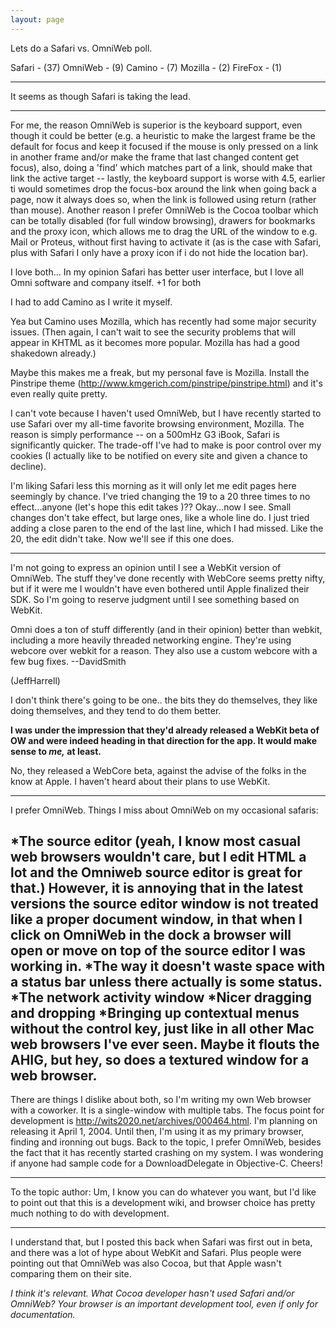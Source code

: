```yaml
---
layout: page
---
```


Lets do a Safari vs. OmniWeb poll.

    
  Safari   - (37)
  OmniWeb  - (9)
  Camino   - (7)
  Mozilla  - (2)
  FireFox  - (1)


----

It seems as though Safari is taking the lead.

----

For me, the reason OmniWeb is superior is the keyboard support, even though it could be better (e.g. a heuristic to make the largest frame be the default for focus and keep it focused if the mouse is only pressed on a link in another frame and/or make the frame that last changed content get focus), also, doing a 'find' which matches part of a link, should make that link the active target -- lastly, the keyboard support is worse with 4.5, earlier ti would sometimes drop the focus-box around the link when going back a page, now it always does so, when the link is followed using return (rather than mouse). Another reason I prefer OmniWeb is the Cocoa toolbar which can be totally disabled (for full window browsing), drawers for bookmarks and the proxy icon, which allows me to drag the URL of the window to e.g. Mail or Proteus, without first having to activate it (as is the case with Safari, plus with Safari I only have a proxy icon if i do not hide the location bar).

I love both... In my opinion Safari has better user interface, but I love all Omni software and company itself. +1 for both

I had to add Camino as I write it myself.

Yea but Camino uses Mozilla, which has recently had some major security issues. (Then again, I can't wait to see the security problems that will appear in KHTML as it becomes more popular. Mozilla has had a good shakedown already.)

Maybe this makes me a freak, but my personal fave is Mozilla.  Install the Pinstripe theme (http://www.kmgerich.com/pinstripe/pinstripe.html) and it's even really quite pretty.

I can't vote because I haven't used OmniWeb, but I have recently started to use Safari over my all-time favorite browsing environment, Mozilla.  The reason is simply performance -- on a 500mHz G3 iBook, Safari is significantly quicker.  The trade-off I've had to make is poor control over my cookies (I actually like to be notified on every site and given a chance to decline).

I'm liking Safari less this morning as it will only let me edit pages here seemingly by chance. I've tried changing the 19 to a 20 three times to no effect...anyone (let's hope this edit takes <grin>)?? Okay...now I see. Small changes don't take effect, but large ones, like a whole line do. I just tried adding a close paren to the end of the last line, which I had missed. Like the 20, the edit didn't take. Now we'll see if this one does.

----

I'm not going to express an opinion until I see a WebKit version of OmniWeb. The stuff they've done recently with WebCore seems pretty nifty, but if it were me I wouldn't have even bothered until Apple finalized their SDK. So I'm going to reserve judgment until I see something based on WebKit.

Omni does a ton of stuff differently (and in their opinion) better than webkit, including a more heavily threaded networking engine. They're using webcore over webkit for a reason. They also use a custom webcore with a few bug fixes. --DavidSmith

(JeffHarrell)

I don't think there's going to be one.. the bits they do themselves, they like doing themselves, and they tend to do them better.

**I was under the impression that they'd already released a WebKit beta of OW and were indeed heading in that direction for the app. It would make sense to *me,* at least.**

No, they released a WebCore beta, against the advise of the folks in the know at Apple. I haven't heard about their plans to use WebKit.

----
I prefer OmniWeb. Things I miss about OmniWeb on my occasional safaris:


*The source editor (yeah, I know most casual web browsers wouldn't care, but I edit HTML a lot and the Omniweb source editor is great for that.) However, it is annoying that in the latest versions the source editor window is not treated like a proper document window, in that when I click on OmniWeb in the dock a browser will open or move on top of the source editor I was working in.
*The way it doesn't waste space with a status bar unless there actually is some status.
*The network activity window
*Nicer dragging and dropping
*Bringing up contextual menus without the control key, just like in all other Mac web browsers I've ever seen. Maybe it flouts the AHIG, but hey, so does a textured window for a web browser.
----
There are things I dislike about both, so I'm writing my own Web browser with a coworker. It is a single-window with multiple tabs. The focus point for development is http://wits2020.net/archives/000464.html. I'm planning on releasing it April 1, 2004. Until then, I'm using it as my primary browser, finding and ironning out bugs. Back to the topic, I prefer OmniWeb, besides the fact that it has recently started crashing on my system. 
I was wondering if anyone had sample code for a DownloadDelegate in Objective-C. Cheers!

----

To the topic author: Um, I know you can do whatever you want, but I'd like to point out that this is a development wiki, and browser choice has pretty much nothing to do with development.

----

I understand that, but I posted this back when Safari was first out in beta, and there was a lot of hype about WebKit and Safari. Plus people were pointing out that OmniWeb was also Cocoa, but that Apple wasn't comparing them on their site.

*I think it's relevant. What Cocoa developer hasn't used Safari and/or OmniWeb? Your browser is an important development tool, even if only for documentation.*
